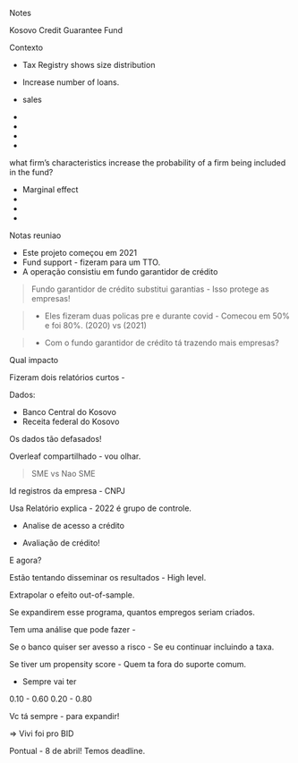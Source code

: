 Notes

Kosovo Credit Guarantee Fund


Contexto
 - Tax Registry shows size distribution
 - Increase number of loans.
 
 -  sales
* 
* 
* 
* 
what firm’s characteristics increase the probability of a firm being included in the fund?

 - Marginal effect
 -
 - 
 -
Notas reuniao

* Este projeto começou em 2021
* Fund support - fizeram para um TTO.
* A operação consistiu em fundo garantidor de crédito

> Fundo garantidor de crédito substitui garantias - Isso protege as empresas!

>- Eles fizeram duas policas pre e durante covid - Comecou em 50% e foi 80%.
   (2020) vs (2021)
   
>- Com o fundo garantidor de crédito tá trazendo mais empresas?

Qual impacto

Fizeram dois relatórios curtos - 

Dados: 
 - Banco Central do Kosovo
 - Receita federal do Kosovo

Os dados tão defasados!

Overleaf compartilhado - vou olhar.

> SME vs  Nao SME

Id registros da empresa - CNPJ

Usa 
Relatório explica - 2022 é grupo de controle. 


* Analise de acesso a crédito

* Avaliação de crédito!

E agora?

Estão tentando disseminar os resultados - High level.

Extrapolar o efeito out-of-sample.

Se expandirem esse programa, quantos empregos seriam criados. 

Tem uma análise que pode fazer - 

Se o banco quiser ser avesso a risco - Se eu continuar incluindo a taxa. 

Se tiver um propensity score - Quem ta fora do suporte comum.
- Sempre vai ter 

0.10 - 0.60
0.20 - 0.80

Vc tá sempre - para expandir!

=> Vivi foi pro BID

Pontual - 8 de abril! Temos deadline.
 